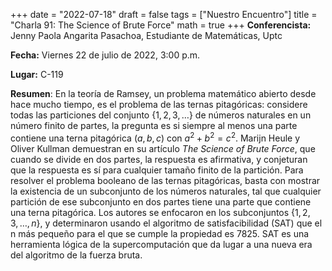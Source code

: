 +++
date  = "2022-07-18"
draft = false
tags  = ["Nuestro Encuentro"]
title = "Charla 91: The Science of Brute Force"
math  = true
+++
**Conferencista:** Jenny Paola Angarita Pasachoa, Estudiante de Matemáticas, Uptc

**Fecha:** Viernes 22 de julio de 2022, 3:00 p.m.

**Lugar:** C-119 

**Resumen**: En la teoría de Ramsey, un problema matemático abierto desde hace mucho tiempo, es el problema de las ternas pitagóricas: considere todas las particiones del conjunto $\{1, 2, 3, \ldots \}$ de números naturales en un número finito de partes, la pregunta es si siempre al menos una parte contiene una terna pitagórica $(a, b, c)$ con $a^2 + b^2 = c^2$. Marijn Heule y Oliver Kullman demuestran en su artículo *The Science of Brute Force*, que cuando se divide en dos partes, la respuesta es afirmativa, y conjeturan que la respuesta es sí para cualquier tamaño finito de la partición. Para resolver el problema booleano de las ternas pitagóricas, basta con mostrar la existencia de un subconjunto de los números naturales, tal que cualquier partición de ese subconjunto en dos partes tiene una parte que contiene una terna pitagórica. Los autores se enfocaron en los subconjuntos $\{1,2,3,\ldots,n\}$, y determinaron usando el algoritmo de satisfacibilidad (SAT) que el n más pequeño para el que se cumple la propiedad es 7825. SAT es una herramienta lógica de la supercomputación que da lugar a una nueva era del algoritmo de la fuerza bruta. 
